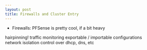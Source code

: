 ```yaml
---
layout: post
title: Firewalls and Cluster Entry
---
```


- Firewalls: PFSense is pretty cool, if a bit heavy

hairpinning!
traffic monitoring
exportable / importable configurations
network isolation
control over dhcp, dns, etc
